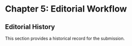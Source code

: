 # Chapter 5: Editorial Workflow
## Editorial History

This section provides a historical record for the submission.